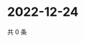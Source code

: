 # 2022-12-24

共 0 条

<!-- BEGIN WEIBO -->
<!-- 最后更新时间 Sat Dec 24 2022 02:16:04 GMT+0800 (China Standard Time) -->

<!-- END WEIBO -->
